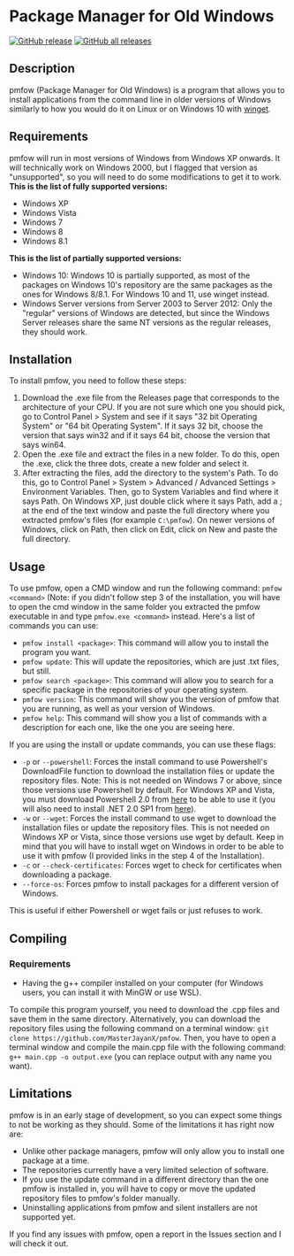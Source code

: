 # Package Manager for Old Windows
 [![GitHub release](https://img.shields.io/github/v/release/MasterJayanX/pmfow.svg)](https://github.com/MasterJayanX/pmfow/releases) [![GitHub all releases](https://img.shields.io/github/downloads/MasterJayanX/pmfow/total)](https://github.com/MasterJayanX/pmfow/releases) 
## Description
pmfow (Package Manager for Old Windows) is a program that allows you to install applications from the command line in older versions of Windows similarly to how you would do it on Linux or on Windows 10 with [winget](https://github.com/microsoft/winget-cli).

## Requirements
pmfow will run in most versions of Windows from Windows XP onwards. It will technically work on Windows 2000, but I flagged that version as "unsupported", so you will need to do some modifications to get it to work.
**This is the list of fully supported versions:**

- Windows XP
- Windows Vista
- Windows 7
- Windows 8
- Windows 8.1

**This is the list of partially supported versions:**

- Windows 10: Windows 10 is partially supported, as most of the packages on Windows 10's repository are the same packages as the ones for Windows 8/8.1. For Windows 10 and 11, use winget instead.
- Windows Server versions from Server 2003 to Server 2012: Only the "regular" versions of Windows are detected, but since the Windows Server releases share the same NT versions as the regular releases, they should work.

## Installation
To install pmfow, you need to follow these steps:
1. Download the .exe file from the Releases page that corresponds to the architecture of your CPU. If you are not sure which one you should pick, go to Control Panel > System and see if it says "32 bit Operating System" or "64 bit Operating System". If it says 32 bit, choose the version that says win32 and if it says 64 bit, choose the version that says win64.
2. Open the .exe file and extract the files in a new folder. To do this, open the .exe, click the three dots, create a new folder and select it.
3. After extracting the files, add the directory to the system's Path. To do this, go to Control Panel > System > Advanced / Advanced Settings > Environment Variables. Then, go to System Variables and find where it says Path. On Windows XP, just double click where it says Path, add a ; at the end of the text window and paste the full directory where you extracted pmfow's files (for example `C:\pmfow`). On newer versions of Windows, click on Path, then click on Edit, click on New and paste the full directory.
## Usage
To use pmfow, open a CMD window and run the following command: `pmfow <command>` (Note: if you didn't follow step 3 of the installation, you will have to open the cmd window in the same folder you extracted the pmfow executable in and type `pmfow.exe <command>` instead.
Here's a list of commands you can use:
- `pmfow install <package>`: This command will allow you to install the program you want.
- `pmfow update`: This will update the repositories, which are just .txt files, but still.
- `pmfow search <package>`: This command will allow you to search for a specific package in the repositories of your operating system.
- `pmfow version`: This command will show you the version of pmfow that you are running, as well as your version of Windows.
- `pmfow help`: This command will show you a list of commands with a description for each one, like the one you are seeing here.

If you are using the install or update commands, you can use these flags:
- `-p` or `--powershell`: Forces the install command to use Powershell's DownloadFile function to download the installation files or update the repository files. Note: This is not needed on Windows 7 or above, since those versions use Powershell by default. For Windows XP and Vista, you must download Powershell 2.0 from [here](https://www.catalog.update.microsoft.com/Search.aspx?q=powershell%202.0) to be able to use it (you will also need to install .NET 2.0 SP1 from [here](https://www.microsoft.com/en-us/download/details.aspx?id=16614)).
- `-w` or `--wget`: Forces the install command to use wget to download the installation files or update the repository files. This is not needed on Windows XP or Vista, since those versions use wget by default. Keep in mind that you will have to install wget on Windows in order to be able to use it with pmfow (I provided links in the step 4 of the Installation).
- `-c` or `--check-certificates`: Forces wget to check for certificates when downloading a package.
- `--force-os`: Forces pmfow to install packages for a different version of Windows.

This is useful if either Powershell or wget fails or just refuses to work.

## Compiling
### Requirements
- Having the g++ compiler installed on your computer (for Windows users, you can install it with MinGW or use WSL).

To compile this program yourself, you need to download the .cpp files and save them in the same directory. Alternatively, you can download the repository files using the following command on a terminal window: `git clone https://github.com/MasterJayanX/pmfow`. 
Then, you have to open a terminal window and compile the main.cpp file with the following command: `g++ main.cpp -o output.exe` (you can replace output with any name you want).

## Limitations
pmfow is in an early stage of development, so you can expect some things to not be working as they should. Some of the limitations it has right now are:
- Unlike other package managers, pmfow will only allow you to install one package at a time.
- The repositories currently have a very limited selection of software.
- If you use the update command in a different directory than the one pmfow is installed in, you will have to copy or move the updated repository files to pmfow's folder manually.
- Uninstalling applications from pmfow and silent installers are not supported yet.

If you find any issues with pmfow, open a report in the Issues section and I will check it out.
